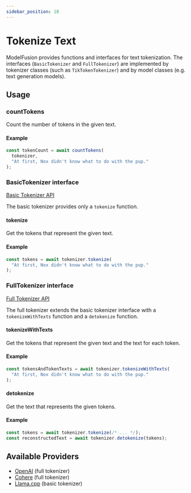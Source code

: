 ```yaml
---
sidebar_position: 18
---
```


# Tokenize Text

ModelFusion provides functions and interfaces for text tokenization. The interfaces (`BasicTokenizer` and `FullTokenizer`) are implemented by tokenizer classes (such as `TikTokenTokenizer`) and by model classes (e.g. text generation models).

## Usage

### countTokens

Count the number of tokens in the given text.

#### Example

```ts
const tokenCount = await countTokens(
  tokenizer,
  "At first, Nox didn't know what to do with the pup."
);
```

### BasicTokenizer interface

[Basic Tokenizer API](/api/interfaces/BasicTokenizer)

The basic tokenizer provides only a `tokenize` function.

#### tokenize

Get the tokens that represent the given text.

#### Example

```ts
const tokens = await tokenizer.tokenize(
  "At first, Nox didn't know what to do with the pup."
);
```

### FullTokenizer interface

[Full Tokenizer API](/api/interfaces/FullTokenizer)

The full tokenizer extends the basic tokenizer interface with a `tokenizeWithTexts` function and a `detokenize` function.

#### tokenizeWithTexts

Get the tokens that represent the given text and the text for each token.

#### Example

```ts
const tokensAndTokenTexts = await tokenizer.tokenizeWithTexts(
  "At first, Nox didn't know what to do with the pup."
);
```

#### detokenize

Get the text that represents the given tokens.

#### Example

```ts
const tokens = await tokenizer.tokenize(/* ... */);
const reconstructedText = await tokenizer.detokenize(tokens);
```

## Available Providers

- [OpenAI](/integration/model-provider/openai) (full tokenizer)
- [Cohere](/integration/model-provider/cohere) (full tokenizer)
- [Llama.cpp](/integration/model-provider/llamacpp) (basic tokenizer)
